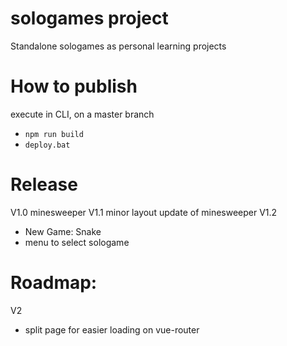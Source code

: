 # sologames project

Standalone sologames as personal learning projects


# How to publish
execute in CLI, on a master branch
* `npm run build`
* `deploy.bat`

# Release
V1.0 minesweeper
V1.1 minor layout update of minesweeper
V1.2
- New Game: Snake
- menu to select sologame

# Roadmap:
V2
* split page for easier loading on vue-router